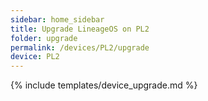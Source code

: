 ```yaml
---
sidebar: home_sidebar
title: Upgrade LineageOS on PL2
folder: upgrade
permalink: /devices/PL2/upgrade
device: PL2
---
```

{% include templates/device_upgrade.md %}
